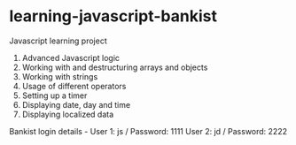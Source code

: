 # learning-javascript-bankist

Javascript learning project
1. Advanced Javascript logic
2. Working with and destructuring arrays and objects
3. Working with strings
4. Usage of different operators 
5. Setting up a timer
6. Displaying date, day and time
7. Displaying localized data 

Bankist login details -
User 1: js / Password: 1111
User 2: jd / Password: 2222

